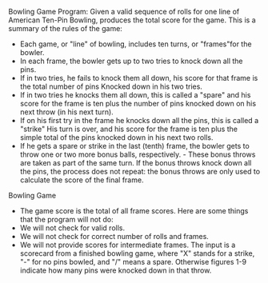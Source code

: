 Bowling Game
Program: Given a valid sequence of rolls for one line of American Ten-Pin Bowling, produces the total score for the game. This is a summary of the rules of the game:
* Each game, or "line" of bowling, includes ten turns, or "frames"for the bowler.
* In each frame, the bowler gets up to two tries to knock down all the pins.
* If in two tries, he fails to knock them all down, his score for that frame is the total number of pins Knocked down in his two tries.
* If in two tries he knocks them all down, this is called a "spare" and his score for the frame is ten plus the number of pins knocked down on his next throw (in his next turn).
* If on his first try in the frame he knocks down all the pins, this is called a "strike" His turn is over, and his score for the frame is ten plus the simple total of the pins knocked down in his next two rolls.
* If he gets a spare or strike in the last (tenth) frame, the bowler gets to throw one or two more bonus balls, respectively. - These bonus throws are taken as part of the same turn. If the bonus throws knock down all the pins, the process does not repeat: the bonus throws are only used to calculate the score of the final frame.

Bowling Game
* The game score is the total of all frame scores.
Here are some things that the program will not do:
* We will not check for valid rolls.
* We will not check for correct number of rolls and frames.
* We will not provide scores for intermediate frames.
The input is a scorecard from a finished bowling game, where "X" stands for a strike, "-" for no pins bowled, and "/" means a spare. Otherwise figures 1-9 indicate how many pins were knocked down in that throw.
